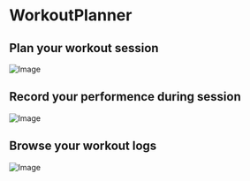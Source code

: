 # WorkoutPlanner
## Plan your workout session
![Image](https://github.com/Arkidiusz/WorkoutPlanner/blob/master/Screenshots/plan_workout.png)

## Record your performence during session
![Image](https://github.com/Arkidiusz/WorkoutPlanner/blob/master/Screenshots/workout_session.png)

## Browse your workout logs
![Image](https://github.com/Arkidiusz/WorkoutPlanner/blob/master/Screenshots/logs.png)
